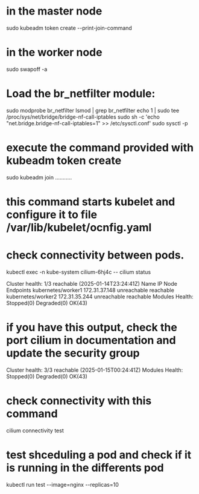 # in the master node
sudo kubeadm token create  --print-join-command

# in the worker node
sudo swapoff -a
# Load the br_netfilter module:
sudo modprobe br_netfilter
lsmod | grep br_netfilter
echo 1 | sudo tee /proc/sys/net/bridge/bridge-nf-call-iptables
sudo sh -c 'echo "net.bridge.bridge-nf-call-iptables=1" >> /etc/sysctl.conf'
sudo sysctl -p

# execute the command provided with kubeadm token create
sudo kubeadm join ...........


# this command starts kubelet and configure it to file /var/lib/kubelet/ocnfig.yaml

# check connectivity between pods.
kubectl exec -n kube-system cilium-6hj4c -- cilium status

Cluster health:          1/3 reachable   (2025-01-14T23:24:41Z)
  Name                   IP              Node          Endpoints
  kubernetes/worker1     172.31.37.148   unreachable   reachable
  kubernetes/worker2     172.31.35.244   unreachable   reachable
Modules Health:          Stopped(0) Degraded(0) OK(43)

# if you have this output, check the port cilium in documentation and update the security group
Cluster health:          3/3 reachable   (2025-01-15T00:24:41Z)
Modules Health:          Stopped(0) Degraded(0) OK(43)

# check connectivity with this command
 cilium connectivity test
# test shceduling a pod and check if it is running in the differents pod
kubectl run test --image=nginx --replicas=10